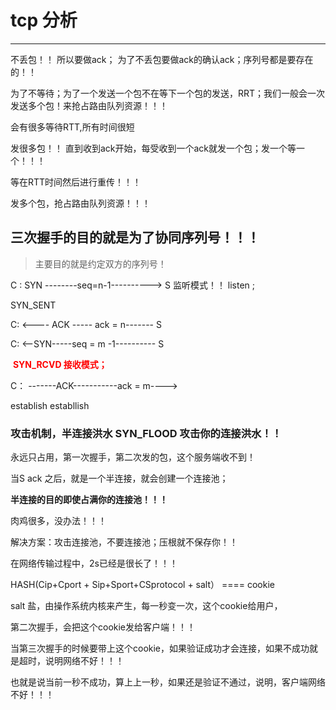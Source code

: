 # tcp 分析

>

---



不丢包！！  所以要做ack； 为了不丢包要做ack的确认ack；序列号都是要存在的！！



为了不等待；为了一个发送一个包不在等下一个包的发送，RRT；我们一般会一次发送多个包！来抢占路由队列资源！！！

会有很多等待RTT,所有时间很短

发很多包！！ 直到收到ack开始，每受收到一个ack就发一个包；发一个等一个！！！

等在RTT时间然后进行重传！！！

发多个包，抢占路由队列资源！！！



## 三次握手的目的就是为了协同序列号！！！

>主要目的就是约定双方的序列号！

C :       SYN --------seq=n-1---------->  S   监听模式！！ listen ;

SYN_SENT                                                                               

C:         <----  ACK ----- ack = n-------  S

C:        <--SYN-----seq = m -1---------- S

​															**<font color=red>SYN_RCVD  接收模式；</font>**

C：     -------ACK-----------ack = m---->

establish                                             establlish 

### 攻击机制，半连接洪水  SYN_FLOOD  攻击你的连接洪水！！

永远只占用，第一次握手，第二次发的包，这个服务端收不到！

当S ack 之后，就是一个半连接，就会创建一个连接池；

**半连接的目的即使占满你的连接池！！！**

肉鸡很多，没办法！！！

解决方案：攻击连接池，不要连接池；压根就不保存你！！

在网络传输过程中，2s已经是很长了！！！

HASH(Cip+Cport + Sip+Sport+CSprotocol + salt）  ==== cookie

salt 盐，由操作系统内核来产生，每一秒变一次，这个cookie给用户，

第二次握手，会把这个cookie发给客户端！！！

当第三次握手的时候要带上这个cookie，如果验证成功才会连接，如果不成功就是超时，说明网络不好！！！

也就是说当前一秒不成功，算上上一秒，如果还是验证不通过，说明，客户端网络不好！！！

